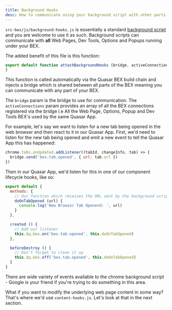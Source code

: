 ```yaml
---
title: Background Hooks
desc: How to communicate using your background script with other parts of your BEX.
---
```


`src-bex/js/background-hooks.js` is essentially a standard [background script](https://developer.chrome.com/extensions/background_pages) and you are
welcome to use it as such. Background scripts can communicate with **all** Web Pages, Dev Tools, Options and Popups running
under your BEX.

The added benefit of this file is this function:

```js
export default function attachBackgroundHooks (bridge, activeConnections) {
}
```

This function is called automatically via the Quasar BEX build chain and injects a bridge which is shared between all
parts of the BEX meaning you can communicate with any part of your BEX.

The `bridge` param is the bridge to use for communication. The `activeConnections` param provides an array of all the
BEX connections registered via the bridge i.e All the Web Page, Options, Popup and Dev Tools BEX's used by the same Quasar
App.

For example, let's say we want to listen for a new tab being opened in the web browser and then react to it in our Quasar
App. First, we'd need to listen for the new tab being opened and emit a new event to tell the Quasar App this has happened:

```js
chrome.tabs.onUpdated.addListener((tabId, changeInfo, tab) => {
  bridge.send('bex.tab.opened', { url: tab.url })
})
```

Then in our Quasar App, we'd listen for this in one of our component lifecycle hooks, like so:

```js
export default {
  methods: {
    // Our function which receives the URL sent by the background script.
    doOnTabOpened (url) {
      console.log('New Browser Tab Openend: ', url)
    }
  },

  created () {
    // Add our listener
    this.$q.bex.on('bex.tab.opened', this.doOnTabOpened)
  },

  beforeDestroy () {
    // Don't forget to clean it up
    this.$q.bex.off('bex.tab.opened', this.doOnTabOpened)
  }
}
```

There are wide variety of events available to the chrome background script - Google is your friend if you're trying to
do something in this area.

What if you want to modify the underlying web page content in some way? That's where we'd use `content-hooks.js`. Let's
look at that in the next section.
